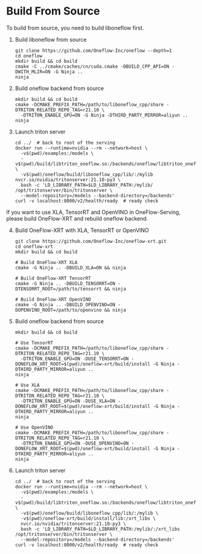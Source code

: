 # Build From Source

To build from source, you need to build liboneflow first.

1. Build liboneflow from source

    ```
    git clone https://github.com/Oneflow-Inc/oneflow --depth=1
    cd oneflow
    mkdir build && cd build
    cmake -C ../cmake/caches/cn/cuda.cmake -DBUILD_CPP_API=ON -DWITH_MLIR=ON -G Ninja ..
    ninja
    ```


2. Build oneflow backend from source

    ```
    mkdir build && cd build
    cmake -DCMAKE_PREFIX_PATH=/path/to/liboneflow_cpp/share -DTRITON_RELATED_REPO_TAG=r21.10 \
      -DTRITON_ENABLE_GPU=ON -G Ninja -DTHIRD_PARTY_MIRROR=aliyun ..
    ninja
    ```


3. Launch triton server

    ```
    cd ../  # back to root of the serving
    docker run --runtime=nvidia --rm --network=host \
      -v$(pwd)/examples:/models \
      -v$(pwd)/build/libtriton_oneflow.so:/backends/oneflow/libtriton_oneflow.so \
      -v$(pwd)/oneflow/build/liboneflow_cpp/lib/:/mylib nvcr.io/nvidia/tritonserver:21.10-py3 \
      bash -c 'LD_LIBRARY_PATH=$LD_LIBRARY_PATH:/mylib/ /opt/tritonserver/bin/tritonserver \
      --model-repository=/models --backend-directory=/backends' 
    curl -v localhost:8000/v2/health/ready  # ready check
    ```


If you want to use XLA, TensorRT and OpenVINO in OneFlow-Serving, please build OneFlow-XRT and rebuild oneflow backend.

4. Build OneFlow-XRT with XLA, TensorRT or OpenVINO

   ```shell
   git clone https://github.com/Oneflow-Inc/oneflow-xrt.git
   cd oneflow-xrt
   mkdir build && cd build
   
   # Build OneFlow-XRT XLA
   cmake -G Ninja .. -DBUILD_XLA=ON && ninja
   
   # Build OneFlow-XRT TensorRT
   cmake -G Ninja .. -DBUILD_TENSORRT=ON -DTENSORRT_ROOT=/path/to/tensorrt && ninja
   
   # Build OneFlow-XRT OpenVINO
   cmake -G Ninja .. -DBUILD_OPENVINO=ON -DOPENVINO_ROOT=/path/to/openvino && ninja
   ```

5. Build oneflow backend from source

   ```shell
   mkdir build && cd build

   # Use TensorRT
   cmake -DCMAKE_PREFIX_PATH=/path/to/liboneflow_cpp/share -DTRITON_RELATED_REPO_TAG=r21.10 \
     -DTRITON_ENABLE_GPU=ON -DUSE_TENSORRT=ON -DONEFLOW_XRT_ROOT=$(pwd)/oneflow-xrt/build/install -G Ninja -DTHIRD_PARTY_MIRROR=aliyun ..
   ninja

   # Use XLA
   cmake -DCMAKE_PREFIX_PATH=/path/to/liboneflow_cpp/share -DTRITON_RELATED_REPO_TAG=r21.10 \
     -DTRITON_ENABLE_GPU=ON -DUSE_XLA=ON -DONEFLOW_XRT_ROOT=$(pwd)/oneflow-xrt/build/install -G Ninja -DTHIRD_PARTY_MIRROR=aliyun ..
   ninja

   # Use OpenVINO
   cmake -DCMAKE_PREFIX_PATH=/path/to/liboneflow_cpp/share -DTRITON_RELATED_REPO_TAG=r21.10 \
     -DTRITON_ENABLE_GPU=ON -DUSE_OPENVINO=ON -DONEFLOW_XRT_ROOT=$(pwd)/oneflow-xrt/build/install -G Ninja -DTHIRD_PARTY_MIRROR=aliyun ..
   ninja
   ```

6. Launch triton server

   ```shell
   cd ../  # back to root of the serving
   docker run --runtime=nvidia --rm --network=host \
     -v$(pwd)/examples:/models \
     -v$(pwd)/build/libtriton_oneflow.so:/backends/oneflow/libtriton_oneflow.so \
     -v$(pwd)/oneflow/build/liboneflow_cpp/lib/:/mylib \
     -v$(pwd)/oneflow-xrt/build/install/lib:/xrt_libs \
     nvcr.io/nvidia/tritonserver:21.10-py3 \
     bash -c 'LD_LIBRARY_PATH=$LD_LIBRARY_PATH:/mylib/:/xrt_libs /opt/tritonserver/bin/tritonserver \
     --model-repository=/models --backend-directory=/backends' 
   curl -v localhost:8000/v2/health/ready  # ready check
   ```
